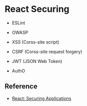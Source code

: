# React Securing

- ESLint

- OWASP

- XSS (Corss-site script)

- CSRF (Corss-site request forgery)

- JWT (JSON Web Token)

- AuthO


## Reference
- [React: Securing Applications](https://www.linkedin.com/learning/react-securing-applications-2/securing-react-applications)

